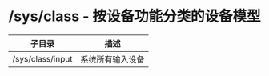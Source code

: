 # /sys/class - 按设备功能分类的设备模型

| 子目录           | 描述             |
| ---------------- | ---------------- |
| /sys/class/input | 系统所有输入设备 |
